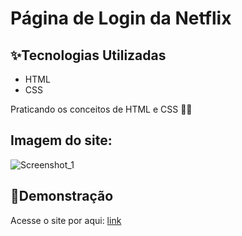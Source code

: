 # Página de Login da Netflix

## ✨Tecnologias Utilizadas
* HTML
* CSS

Praticando os conceitos de HTML e CSS 🧙‍♂️

## Imagem do site:
![Screenshot_1](https://github.com/user-attachments/assets/f51ad66c-2376-4363-bbca-141649e3053d)

## 🚀Demonstração
Acesse o site por aqui: [link](https://pagina-login-netflix.vercel.app)
